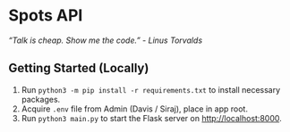 # Spots API

_“Talk is cheap. Show me the code.” - Linus Torvalds_

## Getting Started (Locally)

1. Run `python3 -m pip install -r requirements.txt` to install necessary packages.
2. Acquire `.env` file from Admin (Davis / Siraj), place in app root.
3. Run `python3 main.py` to start the Flask server on [http://localhost:8000](http://localhost:8000).